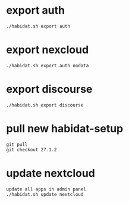 # export auth

```
./habidat.sh export auth
```

# export nexcloud

```
./habidat.sh export auth nodata
```

# export discourse

```
./habidat.sh export discourse
```

# pull new habidat-setup

```
git pull
git checkout 27.1.2
```

# update nextcloud

```
update all apps in admin panel
./habidat.sh update nextcloud
```
